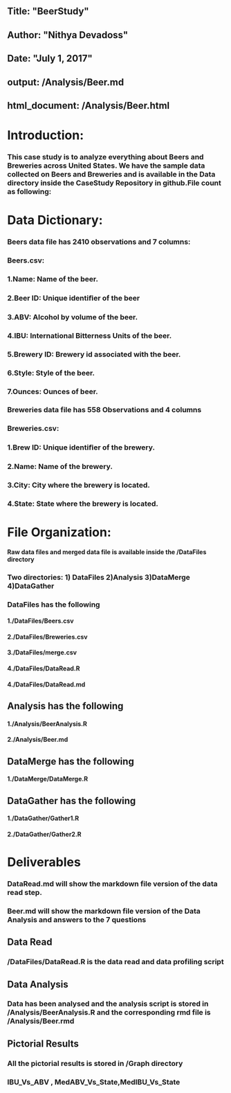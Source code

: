 ##   Title: "BeerStudy"
##   Author: "Nithya Devadoss"
##   Date: "July 1, 2017"
##   output: /Analysis/Beer.md
##   html_document: /Analysis/Beer.html


# Introduction:

### This case study is to analyze everything about Beers and Breweries across United States. We have the sample data collected on Beers and Breweries and is available in the Data directory inside the CaseStudy Repository in github.File count as following:

# Data Dictionary:
### Beers data file has 2410 observations and 7 columns: 

### Beers.csv: 
### 1.Name: Name of the beer. 
### 2.Beer ID: Unique identiﬁer of the beer
### 3.ABV: Alcohol by volume of the beer. 
### 4.IBU: International Bitterness Units of the beer. 
### 5.Brewery ID: Brewery id associated with the beer. 
### 6.Style: Style of the beer. 
### 7.Ounces: Ounces of beer.

### Breweries data file has 558 Observations and 4 columns

### Breweries.csv: 
### 1.Brew ID: Unique identiﬁer of the brewery. 
### 2.Name: Name of the brewery. 
### 3.City: City where the brewery is located. 
### 4.State: State where the brewery is located.

# File Organization:
#### Raw data files and merged data file is available inside the /DataFiles directory 

### Two directories: 1) DataFiles 2)Analysis 3)DataMerge 4)DataGather
### DataFiles has the following 
#### 1./DataFiles/Beers.csv
#### 2./DataFiles/Breweries.csv
#### 3./DataFiles/merge.csv
#### 4./DataFiles/DataRead.R
#### 4./DataFiles/DataRead.md

## Analysis has the following 
#### 1./Analysis/BeerAnalysis.R
#### 2./Analysis/Beer.md

## DataMerge has the following 
#### 1./DataMerge/DataMerge.R

## DataGather has the following 
#### 1./DataGather/Gather1.R
#### 2./DataGather/Gather2.R

# Deliverables
### DataRead.md will show the markdown file version of the data read step.
### Beer.md will show the markdown file version of the Data Analysis and answers to the 7 questions

## Data Read
### /DataFiles/DataRead.R is the data read and data profiling script

## Data Analysis
### Data has been analysed and the analysis script is stored in /Analysis/BeerAnalysis.R and the corresponding rmd file is /Analysis/Beer.rmd

## Pictorial Results
### All the pictorial results is stored in /Graph directory
### IBU_Vs_ABV , MedABV_Vs_State,MedIBU_Vs_State
